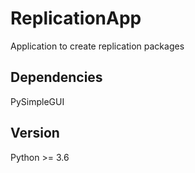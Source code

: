 # ReplicationApp
Application to create replication packages


## Dependencies
PySimpleGUI

## Version
Python >= 3.6
